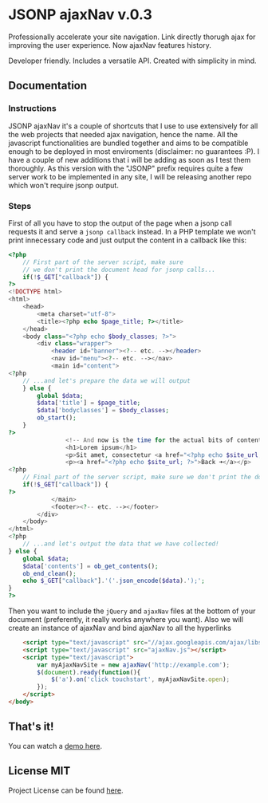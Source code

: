 # JSONP ajaxNav v.0.3
Professionally accelerate your site navigation. Link directly thorugh ajax for improving the user experience. Now ajaxNav features history.

Developer friendly. Includes a versatile API. Created with simplicity in mind. 

## Documentation
### Instructions
JSONP ajaxNav it's a couple of shortcuts that I use to use extensively for all the web projects that needed ajax navigation, hence the name.
All the javascript functionalities are bundled together and aims to be compatible enough to be deployed in most enviroments (disclaimer: no guarantees :P).
I have a couple of new additions that i will be adding as soon as I test them thoroughly.
As this version with the "JSONP" prefix requires quite a few server work to be implemented in any site, I will be releasing another repo which won't require jsonp output.

### Steps

First of all you have to stop the output of the page when a jsonp call requests it and serve a `jsonp callback` instead.
In a PHP template we won't print innecessary code and just output the content in a callback like this:

```php
<?php
	// First part of the server script, make sure
	// we don't print the document head for jsonp calls...
	if(!$_GET["callback"]) {
?>
<!DOCTYPE html>
<html>
	<head>
		<meta charset="utf-8">
		<title><?php echo $page_title; ?></title>
	</head>
	<body class="<?php echo $body_classes; ?>">
		<div class="wrapper">
			<header id="banner"><?-- etc. --></header>
			<nav id="menu"><?-- etc. --></nav>
			<main id="content">
<?php
	// ...and let's prepare the data we will output
	} else {
		global $data;
		$data['title'] = $page_title;
		$data['bodyclasses'] = $body_classes;
		ob_start();
	}
?>	
				<!-- And now is the time for the actual bits of content: -->
				<h1>Lorem ipsum</h1>
				<p>Sit amet, consectetur <a href="<?php echo $site_url; ?>/index.php?sec=adipiscing">adipiscing</a> elit. Nunc fringilla cursus scelerisque. </p>
				<p><a href="<?php echo $site_url; ?>">Back ➜</a></p>
<?php
	// Final part of the server script, make sure we don't print the document footer for jsonp calls...
	if(!$_GET["callback"]) {
?>
			</main>
			<footer><?-- etc. --></footer>
		</div>
	</body>
</html>
<?php 
	// ...and let's output the data that we have collected!
} else {
	global $data;
	$data['contents'] = ob_get_contents();
	ob_end_clean();
	echo $_GET["callback"].'('.json_encode($data).');';
}
?>
```

Then you want to include the `jQuery` and `ajaxNav` files at the
 bottom of your document (preferently, it really works anywhere you want).
 Also we will create an instance of ajaxNav and bind ajaxNav to all the hyperlinks

```html
	<script type="text/javascript" src="//ajax.googleapis.com/ajax/libs/jquery/1.11.2/jquery.min.js"></script>
	<script type="text/javascript" src="ajaxNav.js"></script>
	<script type="text/javascript">
		var myAjaxNavSite = new ajaxNav('http://example.com');
		$(document).ready(function(){
			$('a').on('click touchstart', myAjaxNavSite.open);
		});
	</script>
</body>
```

## That's it!
You can watch a [demo here](http://surgever.com/ajaxnav/demo).

## License MIT
Project License can be found [here](LICENSE.md).